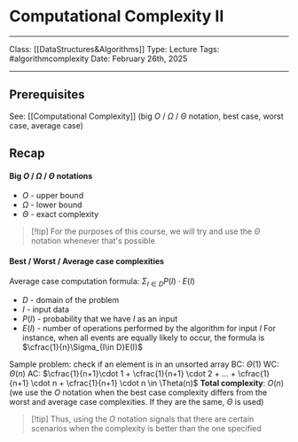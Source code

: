 # Computational Complexity II
___
Class: [[DataStructures&Algorithms]]
Type: Lecture 
Tags: #algorithmcomplexity
Date: February 26th, 2025
___
## Prerequisites 
See: [[Computational Complexity]] (big $O$ / $\Omega$ / $\Theta$ notation, best case, worst case, average case)
## Recap
#### Big $O$ / $\Omega$ / $\Theta$ notations
- $O$ - upper bound
- $\Omega$ - lower bound
- $\Theta$ - exact complexity

>[!tip] For the purposes of this course, we will try and use the $\Theta$ notation whenever that's possible

#### Best / Worst / Average case complexities

Average case computation formula: $\Sigma_{I \in D} P(I) \cdot E(I)$  
- $D$ - domain of the problem
- $I$ - input data 
- $P(I)$ - probability that we have $I$ as an input 
- $E(I)$ - number of operations performed by the algorithm for input $I$
For instance, when all events are equally likely to occur, the formula is $\cfrac{1}{n}\Sigma_{I\in D}E(I)$

Sample problem:  check if an element is in an unsorted array
BC: $\Theta(1)$
WC: $\Theta(n)$
AC: $\cfrac{1}{n+1}\cdot 1 + \cfrac{1}{n+1} \cdot 2 + ... + \cfrac{1}{n+1} \cdot n + \cfrac{1}{n+1} \cdot n \in \Theta(n)$
**Total complexity**: $O(n)$ (we use the $O$ notation when the best case complexity differs from the worst and average case complexities. If they are the same, $\Theta$ is used)

>[!tip] Thus, using the $O$ notation signals that there are certain scenarios when the complexity is better than the one specified 


